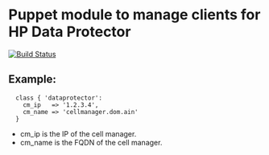 # Puppet module to manage clients for HP Data Protector
[![Build Status](https://secure.travis-ci.org/mmoll/puppet-dataprotector.png)](http://travis-ci.org/mmoll/puppet-dataprotector)

## Example:

```puppet
  class { 'dataprotector':
    cm_ip   => '1.2.3.4',
    cm_name => 'cellmanager.dom.ain'
  }
```

* cm_ip is the IP of the cell manager.
* cm_name is the FQDN of the cell manager.
